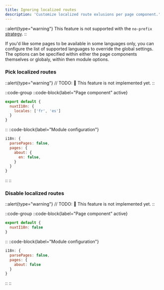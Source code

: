 ```yaml
---
title: Ignoring localized routes
description: 'Customize localized route exlusions per page component.'
---
```


::alert{type="warning"}
This feature is not supported with the `no-prefix` [strategy](/strategies).
::

If you'd like some pages to be available in some languages only, you can configure the list of supported languages to override the global settings. The options can be specified within either the page components themselves or globaly, within then module options.

### Pick localized routes

::alert{type="warning"}
// TODO:
🚧 This feature is not implemented yet.
::

::code-group
  ::code-block{label="Page component" active}
  ```js {}[pages/about.vue]
  export default {
    nuxtI18n: {
      locales: ['fr', 'es']
    }
  }
  ```
  ::
  ::code-block{label="Module configuration"}
  ```js {}[nuxt.config.js]
  i18n: {
    parsePages: false,
    pages: {
      about: {
        en: false,
      }
    }
  }
  ```
  ::
::

### Disable localized routes

::alert{type="warning"}
// TODO:
🚧 This feature is not implemented yet.
::

::code-group
::code-block{label="Page component" active}

```js {}[pages/about.vue]
export default {
  nuxtI18n: false
}
```

::
::code-block{label="Module configuration"}

```js {}[nuxt.config.js]
i18n: {
  parsePages: false,
  pages: {
    about: false
  }
}
```

::
::
